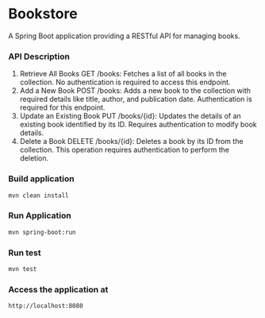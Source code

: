 # Bookstore

A Spring Boot application providing a RESTful API for managing books. 

### API Description

1. Retrieve All Books
   GET /books: Fetches a list of all books in the collection. No authentication is required to access this endpoint.
2. Add a New Book
   POST /books: Adds a new book to the collection with required details like title, author, and publication date. Authentication is required for this endpoint.
3. Update an Existing Book
   PUT /books/{id}: Updates the details of an existing book identified by its ID. Requires authentication to modify book details.
4. Delete a Book
   DELETE /books/{id}: Deletes a book by its ID from the collection. This operation requires authentication to perform the deletion.

### Build application
```bash
mvn clean install
```

### Run Application
```bash
mvn spring-boot:run
```

### Run test
```bash
mvn test
```

### Access the application at 
```declarative
http://localhost:8080
```